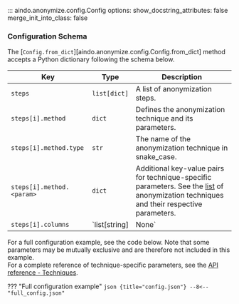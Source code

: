 <!--
SPDX-FileCopyrightText: 2025 Aindo SpA

SPDX-License-Identifier: MIT
-->

::: aindo.anonymize.config.Config
    options:
      show_docstring_attributes: false
      merge_init_into_class: false

### Configuration Schema

The [`Config.from_dict`][aindo.anonymize.config.Config.from_dict]
method accepts a Python dictionary following the schema below.  

| Key                       | Type                | Description                                             |
|---------------------------|---------------------|---------------------------------------------------------|
| `steps`                   | `list[dict]`        | A list of anonymization steps.                          |
| `steps[i].method`         | `dict`              | Defines the anonymization technique and its parameters. |
| `steps[i].method.type`    | `str`               | The name of the anonymization technique in snake_case.  |
| `steps[i].method.<param>` | `dict`              | Additional key-value pairs for technique-specific parameters. See the [list](./techniques.md#techniques) of anonymization techniques and their respective parameters.    |
| `steps[i].columns`        | `list[string] | None` | The list of column names to which the anonymization method applies. If set to None, the technique is applied to all columns. An empty list is not allowed. |

For a full configuration example, see the code below.
Note that some parameters may be mutually exclusive and are therefore not included in this example.  
For a complete reference of technique-specific parameters, see the [API reference - Techniques](./techniques.md#techniques).


??? "Full configuration example"
    ```json {title="config.json"}
    --8<-- "full_config.json"
    ```
